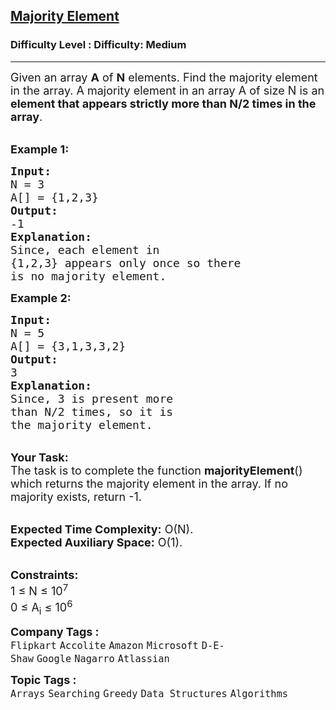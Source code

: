 <h2><a href="https://www.geeksforgeeks.org/problems/majority-element-1587115620/1?page=1&company=Amazon,Microsoft,Flipkart,Google,Samsung,Zoho,Paytm,Yahoo,Wipro,Twitter,Myntra,Accenture,Infosys,Cognizant,Dell,Intel&sortBy=submissions">Majority Element</a></h2><h3>Difficulty Level : Difficulty: Medium</h3><hr><div class="problems_problem_content__Xm_eO"><p><span style="font-size: 18px;">Given an array <strong>A</strong> of <strong>N</strong> elements. Find the majority element in the array.&nbsp;A majority element in an array A of size N is an <strong>element that appears strictly more than N/2 times in the array</strong>.</span><br>&nbsp;</p>
<p><span style="font-size: 18px;"><strong>Example 1:</strong></span></p>
<pre><span style="font-size: 18px;"><strong>Input:
</strong>N = 3 
A[] = {1,2,3} 
<strong>Output:
</strong>-1<strong>
Explanation:
</strong>Since, each element in 
{1,2,3} appears only once so there 
is no majority element.</span>
</pre>
<p><span style="font-size: 18px;"><strong>Example 2:</strong></span></p>
<pre><span style="font-size: 18px;"><strong>Input:
</strong>N = 5 
A[] = {3,1,3,3,2} 
<strong>Output:
</strong>3<strong>
Explanation:
</strong>Since, 3 is present more
than N/2 times, so it is 
the majority element.</span>
</pre>
<p><br><span style="font-size: 18px;"><strong>Your Task:</strong><br>The task is to complete the function <strong>majorityElement</strong>() which returns&nbsp;the majority element in the array. If no majority exists, return -1.</span><br>&nbsp;</p>
<p><span style="font-size: 18px;"><strong>Expected Time Complexity:</strong>&nbsp;O(N).<br><strong>Expected Auxiliary Space:</strong>&nbsp;O(1).</span><br>&nbsp;</p>
<p><span style="font-size: 18px;"><strong>Constraints:</strong><br>1 ≤ N ≤ 10<sup>7</sup><br>0 ≤ A<sub>i</sub> ≤ 10<sup>6</sup></span></p></div><p><span style=font-size:18px><strong>Company Tags : </strong><br><code>Flipkart</code>&nbsp;<code>Accolite</code>&nbsp;<code>Amazon</code>&nbsp;<code>Microsoft</code>&nbsp;<code>D-E-Shaw</code>&nbsp;<code>Google</code>&nbsp;<code>Nagarro</code>&nbsp;<code>Atlassian</code>&nbsp;<br><p><span style=font-size:18px><strong>Topic Tags : </strong><br><code>Arrays</code>&nbsp;<code>Searching</code>&nbsp;<code>Greedy</code>&nbsp;<code>Data Structures</code>&nbsp;<code>Algorithms</code>&nbsp;